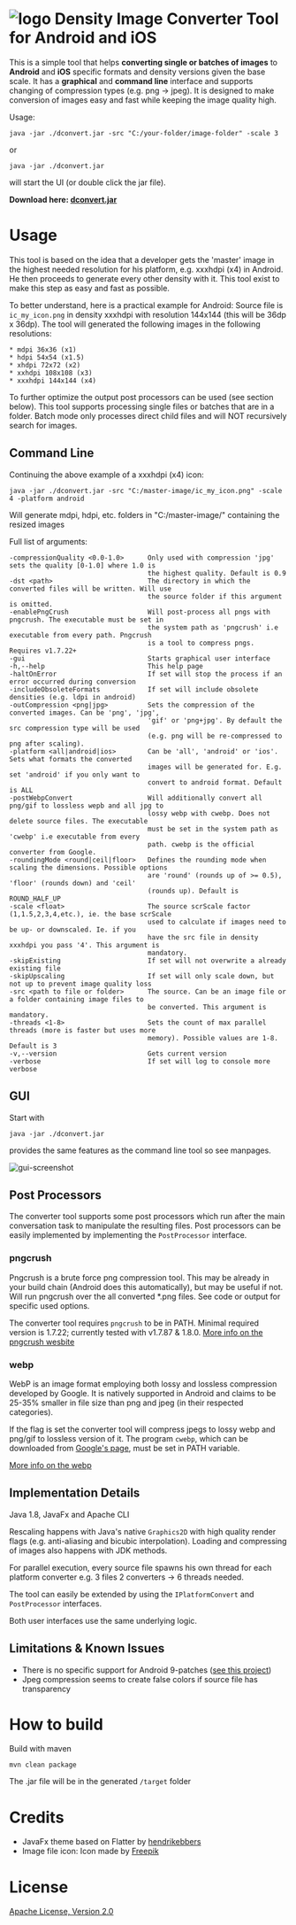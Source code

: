 # ![logo](src/main/resources/img/density_converter_icon_36.png) Density Image Converter Tool for Android and iOS

This is a simple tool that helps **converting single or batches of images** to **Android** and **iOS** specific formats and density
versions given the base scale. It has a **graphical** and **command line** interface and supports changing of compression types
(e.g. png -> jpeg). It is designed to make conversion of images easy and fast while keeping the image quality high.

Usage:

```
java -jar ./dconvert.jar -src "C:/your-folder/image-folder" -scale 3
```

or

```
java -jar ./dconvert.jar
```

will start the UI (or double click the jar file).

**Download here: [dconvert.jar](https://github.com/patrickfav/density-converter/releases/download/v0.3/dconvert.jar)**

# Usage

This tool is based on the idea that a developer gets the 'master' image in the highest needed resolution for his platform,
e.g. xxxhdpi (x4) in Android. He then proceeds to generate every other density with it. This tool exist to make this step as
easy and fast as possible.

To better understand, here is a practical example for Android: Source file is `ic_my_icon.png` in density xxxhdpi with resolution 144x144 (this will be 36dp x 36dp).
The tool will generated the following images in the following resolutions:
```
* mdpi 36x36 (x1)
* hdpi 54x54 (x1.5)
* xhdpi 72x72 (x2)
* xxhdpi 108x108 (x3)
* xxxhdpi 144x144 (x4)
```
To further optimize the output post processors can be used (see section below). This tool supports processing single files
or batches that are in a folder. Batch mode only processes direct child files and will NOT recursively search for images.

## Command Line

Continuing the above example of a xxxhdpi (x4) icon:

```
java -jar ./dconvert.jar -src "C:/master-image/ic_my_icon.png" -scale 4 -platform android
```

Will generate mdpi, hdpi, etc. folders in "C:/master-image/" containing the resized images

Full list of arguments:

    -compressionQuality <0.0-1.0>      Only used with compression 'jpg' sets the quality [0-1.0] where 1.0 is
                                       the highest quality. Default is 0.9
    -dst <path>                        The directory in which the converted files will be written. Will use
                                       the source folder if this argument is omitted.
    -enablePngCrush                    Will post-process all pngs with pngcrush. The executable must be set in
                                       the system path as 'pngcrush' i.e executable from every path. Pngcrush
                                       is a tool to compress pngs. Requires v1.7.22+
    -gui                               Starts graphical user interface
    -h,--help                          This help page
    -haltOnError                       If set will stop the process if an error occurred during conversion
    -includeObsoleteFormats            If set will include obsolete densities (e.g. ldpi in android)
    -outCompression <png|jpg>          Sets the compression of the converted images. Can be 'png', 'jpg',
                                       'gif' or 'png+jpg'. By default the src compression type will be used
                                       (e.g. png will be re-compressed to png after scaling).
    -platform <all|android|ios>        Can be 'all', 'android' or 'ios'. Sets what formats the converted
                                       images will be generated for. E.g. set 'android' if you only want to
                                       convert to android format. Default is ALL
    -postWebpConvert                   Will additionally convert all png/gif to lossless wepb and all jpg to
                                       lossy webp with cwebp. Does not delete source files. The executable
                                       must be set in the system path as 'cwebp' i.e executable from every
                                       path. cwebp is the official converter from Google.
    -roundingMode <round|ceil|floor>   Defines the rounding mode when scaling the dimensions. Possible options
                                       are 'round' (rounds up of >= 0.5), 'floor' (rounds down) and 'ceil'
                                       (rounds up). Default is ROUND_HALF_UP
    -scale <float>                     The source scrScale factor (1,1.5,2,3,4,etc.), ie. the base scrScale
                                       used to calculate if images need to be up- or downscaled. Ie. if you
                                       have the src file in density xxxhdpi you pass '4'. This argument is
                                       mandatory.
    -skipExisting                      If set will not overwrite a already existing file
    -skipUpscaling                     If set will only scale down, but not up to prevent image quality loss
    -src <path to file or folder>      The source. Can be an image file or a folder containing image files to
                                       be converted. This argument is mandatory.
    -threads <1-8>                     Sets the count of max parallel threads (more is faster but uses more
                                       memory). Possible values are 1-8. Default is 3
    -v,--version                       Gets current version
    -verbose                           If set will log to console more verbose

## GUI

Start with

```
java -jar ./dconvert.jar
```

provides the same features as the command line tool so see manpages.

![gui-screenshot](misc/screenshot1.png)

## Post Processors

The converter tool supports some post processors which run after the main conversation task to manipulate the resulting files.
Post processors can be easily implemented by implementing the `PostProcessor` interface.

### pngcrush

Pngcrush is a brute force png compression tool. This may be already in your build chain (Android does this automatically),
but may be useful if not. Will run pngcrush over the all converted *.png files. See code or output for specific used options.

The converter tool requires `pngcrush` to be in PATH. Minimal required version is 1.7.22; currently tested with v1.7.87 & 1.8.0.
[More info on the pngcrush wesbite](http://pmt.sourceforge.net/pngcrush/)

### webp

WebP is an image format employing both lossy and lossless compression developed by Google. It is natively supported in Android
and claims to be 25-35% smaller in file size than png and jpeg (in their respected categories).

If the flag is set the converter tool will compress jpegs to lossy webp and png/gif to lossless version of it. The program
 `cwebp`, which can be downloaded from [Google's page](https://developers.google.com/speed/webp/docs/cwebp), must be set in PATH variable.

[More info on the webp](https://developers.google.com/speed/webp/)

## Implementation Details

Java 1.8, JavaFx and Apache CLI

Rescaling happens with Java's native `Graphics2D` with high quality render flags (e.g. anti-aliasing and bicubic interpolation).
Loading and compressing of images also happens with JDK methods.

For parallel execution, every source file spawns his own thread for each platform converter e.g. 3 files 2 converters -> 6 threads needed.

The tool can easily be extended by using the `IPlatformConvert` and `PostProcessor` interfaces.

Both user interfaces use the same underlying logic.

## Limitations & Known Issues

* There is no specific support for Android 9-patches ([see this project](https://github.com/redwarp/9-Patch-Resizer))
* Jpeg compression seems to create false colors if source file has transparency

# How to build

Build with maven

```
mvn clean package
```

The .jar file will be in the generated `/target` folder

# Credits

* JavaFx theme based on Flatter by [hendrikebbers](https://github.com/guigarage/javafx-collection/tree/master/flatter)
* Image file icon: Icon made by [Freepik](http://www.freepik.com/)

# License

[Apache License, Version 2.0](http://www.apache.org/licenses/LICENSE-2.0)